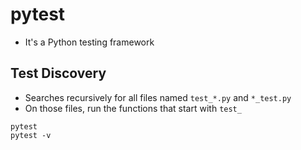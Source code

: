 # pytest

- It's a Python testing framework

## Test Discovery

- Searches recursively for all files named `test_*.py` and `*_test.py`
- On those files, run the functions that start with `test_`

```shell
pytest
pytest -v
```
